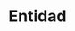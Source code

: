 ---
title: Entidad
# form_url: https://dgoovofaxuqmavs.form.io/pagaentidades
form_type: entities
form_slug: Entidades
---